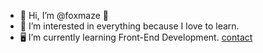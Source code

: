 - 🦊 Hi, I’m @foxmaze 🦊
- 📖 I’m interested in everything because I love to learn.
- 🖥 I’m currently learning Front-End Development.
 [contact](https://www.linkedin.com/in/msmaze)




<!---
foxmaze/foxmaze is a ✨ special ✨ repository because its `README.md` (this file) appears on your GitHub profile.
You can click the Preview link to take a look at your changes.
--->
